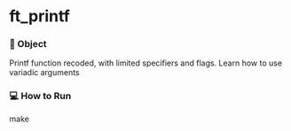# ft_printf

### 🎯 Object

Printf function recoded, with limited specifiers and flags. Learn how to use variadic arguments

### 💻 How to Run

make
